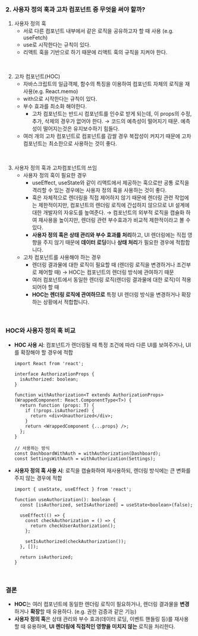 ### 2. 사용자 정의 훅과 고차 컴포넌트 중 무엇을 써야 할까?


1. 사용자 정의 훅
    - 서로 다른 컴포넌트 내부에서 같은 로직을 공유하고자 할 때 사용 (e.g. useFetch)
    - use로 시작한다는 규칙이 있다.
    - 리액트 훅을 기반으로 하기 때문에 리액트 훅의 규칙을 지켜야 한다.

<br/>

2. 고차 컴포넌트(HOC)
    - 자바스크립트의 일급객체, 함수의 특징을 이용하여 컴포넌트 자체의 로직을 재사용(e.g. React.memo)
    - with으로 시작한다는 규칙이 있다.
    - 부수 효과를 최소화 해야한다.
        - 고차 컴포넌트는 반드시 컴포넌트를 인수로 받게 되는데, 이 props의 수정, 추가, 삭제의 경우가 없어야 한다. → 코드의 예측성이 떨어지기 때문. 예측성이 떨어지는것은 유지보수하기 힘들다.
    - 여러 개의 고차 컴포넌트로 컴포넌트를 감쌀 경우 복잡성이 커지기 때문에 고차 컴포넌트는 최소한으로 사용하는 것이 좋다.

<br/>

3. 사용자 정의 훅과 고차컴포넌트의 쓰임
    - 사용자 정의 훅이 필요한 경우
        - useEffect, useState와 같이 리액트에서 제공하는 훅으로만 공통 로직을 격리할 수 있는 경우에는 사용자 정의 훅을 사용하는 것이 좋다.
        - 훅은 자체적으로 렌더링을 직접 제어하지 않기 때문에 렌더링 관련 작업에는 제한적이지만, 컴포넌트의 렌더링 로직에 간섭하지 않으므로 UI 설계에 대한 개발자의 자유도를 높여준다. → 컴포넌트의 외부적 로직을 캡슐화 하여 재사용을 높이지만, 렌더링 관련 부수효과가 비교적 제한적이라고 볼 수 있다.
        - **사용자 정의 훅은 상태 관리와 부수 효과를 처리**하고, UI 렌더링에는 직접 영향을 주지 않기 때문에 **데이터 로딩**이나 **상태 처리**가 필요한 경우에 적합합니다.
    - 고차 컴포넌트를 사용해야 하는 경우
        - 렌더링 결과물에 대한 로직이 필요할 때 (렌더링 로직을 변경하거나 조건부로 제어할 때) → HOC는 컴포넌트의 렌더링 방식에 관여하기 때문
        - 여러 컴포넌트에서 동일한 렌더링 로직(렌더링 결과물에 대한 로직)이 적용되어야 할 때
        - **HOC는 렌더링 로직에 관여하므로** 특정 UI 렌더링 방식을 변경하거나 확장하는 상황에서 적합합니다.

<br/>
    
  ### **HOC와 사용자 정의 훅 비교**
  
  - **HOC 사용 시**: 컴포넌트가 렌더링될 때 특정 조건에 따라 다른 UI를 보여주거나, UI를 확장해야 할 경우에 적합
      
      ```tsx
      import React from 'react';
      
      interface AuthorizationProps {
        isAuthorized: boolean;
      }
      
      function withAuthorization<T extends AuthorizationProps>(WrappedComponent: React.ComponentType<T>) {
        return function (props: T) {
          if (!props.isAuthorized) {
            return <div>Unauthorized</div>;
          }
          return <WrappedComponent {...props} />;
        };
      }
      
      // 사용하는 방식
      const DashboardWithAuth = withAuthorization(Dashboard);
      const SettingsWithAuth = withAuthorization(Settings);
      ```
      
  - **사용자 정의 훅 사용 시**: 로직을 캡슐화하여 재사용하되, 렌더링 방식에는 큰 변화를 주지 않는 경우에 적합
      
      ```tsx
      import { useState, useEffect } from 'react';
      
      function useAuthorization(): boolean {
        const [isAuthorized, setIsAuthorized] = useState<boolean>(false);
      
        useEffect(() => {
          const checkAuthorization = () => {
            return checkUserAuthorization(); 
          };
      
          setIsAuthorized(checkAuthorization());
        }, []);
      
        return isAuthorized;
      }
      ```

<br/>


### 결론

- **HOC**는 여러 컴포넌트에 동일한 렌더링 로직이 필요하거나, 렌더링 결과물을 **변경**하거나 **확장**할 때 유용하다. (e.g. 권한 검증과 같은 기능)
- **사용자 정의 훅**은 상태 관리와 부수 효과(데이터 로딩, 이벤트 핸들링 등)를 재사용할 때 유용하며, **UI 렌더링에 직접적인 영향을 미치지 않는** 로직을 처리한다.
